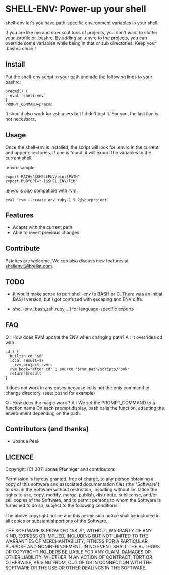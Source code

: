 SHELL-ENV: Power-up your shell
==============================

shell-env let's you have path-specific environment variables in your
shell.

If you are like me and checkout tons of projects, you don't want to
clutter your .profile or .bashrc. By adding an .envrc to the projects,
you can override some variables while being in that or sub directories.
Keep your .bashrc clean !

Install
-------

Put the shell-env script in your path and add the following lines to
your bashrc:

    precmd() {
      eval `shell-env`
    }
    PROMPT_COMMAND=precmd

It should also work for zsh users but I didn't test it. For you, the
last line is not necessarz.

Usage
-----

Once the shell-env is installed, the script will look for .envrc
in the current and upper directories. If one is found, it will export
the variables to the current shell.

.envrc sample:

    export PATH="$SHELLENV/bin:$PATH"
    export RUBYOPT="-I$SHELLENV/lib"

.envrc is also compatible with rvm:

    eval `rvm --create env ruby-1.9.2@yourproject`

Features
--------

* Adapts with the current path
* Able to revert previous changes

Contribute
----------

Patches are welcome. We can also discuss new features at shellenv@librelist.com.

TODO
----

* It would make sense to port shell-env to BASH or C. There was an initial BASH
version, but I got confused with escaping and ENV diffs.

* shell-env [bash,zsh,ruby,...] for language-specific exports

FAQ
---

Q
: How does RVM update the ENV when changing path?
A
: It overrides cd with :

    cd() {
      builtin cd "$@"
      local result=$?
      __rvm_project_rvmrc
      rvm_hook="after_cd" ; source "$rvm_path/scripts/hook"
      return $result
    }

It does not work in any cases because cd is not the only command to change
directory. (see: pushd for example)

Q
: How does the magic work ?
A
: We set the PROMPT_COMMAND to a function name
  On each prompt display, bash calls the function, adapting the environment
  depending on the path.

Contributors (and thanks)
-------------------------

* Joshua Peek

LICENCE
-------

Copyright (C) 2011 Jonas Pfenniger and contributors

Permission is hereby granted, free of charge, to any person obtaining a copy
of this software and associated documentation files (the "Software"), to deal
in the Software without restriction, including without limitation the rights
to use, copy, modify, merge, publish, distribute, sublicense, and/or sell
copies of the Software, and to permit persons to whom the Software is
furnished to do so, subject to the following conditions:

The above copyright notice and this permission notice shall be included in
all copies or substantial portions of the Software.

THE SOFTWARE IS PROVIDED "AS IS", WITHOUT WARRANTY OF ANY KIND, EXPRESS OR
IMPLIED, INCLUDING BUT NOT LIMITED TO THE WARRANTIES OF MERCHANTABILITY,
FITNESS FOR A PARTICULAR PURPOSE AND NONINFRINGEMENT. IN NO EVENT SHALL THE
AUTHORS OR COPYRIGHT HOLDERS BE LIABLE FOR ANY CLAIM, DAMAGES OR OTHER
LIABILITY, WHETHER IN AN ACTION OF CONTRACT, TORT OR OTHERWISE, ARISING FROM,
OUT OF OR IN CONNECTION WITH THE SOFTWARE OR THE USE OR OTHER DEALINGS IN
THE SOFTWARE.

